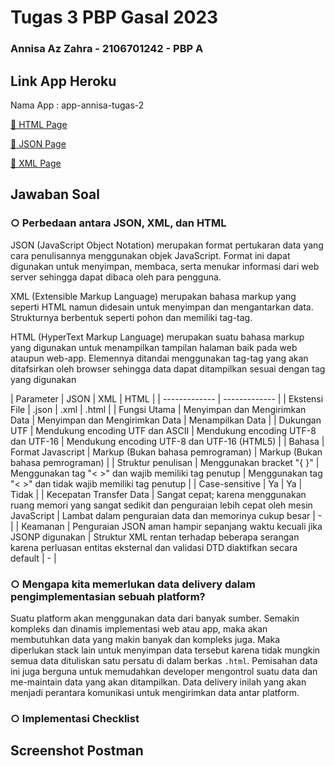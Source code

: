 # Tugas 3 PBP Gasal 2023
### Annisa Az Zahra - 2106701242 - PBP A

## Link App Heroku
Nama App : app-annisa-tugas-2

[🌼 HTML Page](https://app-annisa-tugas-2.herokuapp.com/mywatchlist/html)

[🌸 JSON Page](https://app-annisa-tugas-2.herokuapp.com/mywatchlist/json)

[🌺 XML Page](https://app-annisa-tugas-2.herokuapp.com/mywatchlist/xml)

## Jawaban Soal

### ○ Perbedaan antara JSON, XML, dan HTML
JSON (JavaScript Object Notation) merupakan format pertukaran data yang cara penulisannya menggunakan objek JavaScript.  Format ini dapat digunakan untuk menyimpan, membaca, serta menukar informasi dari web server sehingga dapat dibaca oleh para pengguna. 

XML (Extensible Markup Language) merupakan bahasa markup yang seperti HTML namun didesain untuk menyimpan dan mengantarkan data. Strukturnya berbentuk seperti pohon dan memiliki tag-tag.

HTML (HyperText Markup Language) merupakan suatu bahasa markup yang digunakan untuk menampilkan tampilan halaman baik pada web ataupun web-app. Elemennya ditandai menggunakan tag-tag yang akan ditafsirkan oleh browser sehingga data dapat ditampilkan sesuai dengan tag yang digunakan

| Parameter | JSON | XML | HTML |
| ------------- | ------------- |
| Ekstensi File | .json | .xml | .html |
| Fungsi Utama | Menyimpan dan Mengirimkan Data | Menyimpan dan Mengirimkan Data | Menampilkan Data |
| Dukungan UTF | Mendukung encoding UTF dan ASCII | Mendukung encoding UTF-8 dan UTF-16 | Mendukung encoding UTF-8 dan UTF-16 (HTML5) |
| Bahasa | Format Javascript | Markup (Bukan bahasa pemrograman) | Markup (Bukan bahasa pemrograman) |
| Struktur penulisan | Menggunakan bracket "{ }" | Menggunakan tag "< >" dan wajib memiliki tag penutup | Menggunakan tag "< >" dan tidak wajib memiliki tag penutup | 
| Case-sensitive | Ya | Ya | Tidak |
| Kecepatan Transfer Data | Sangat cepat; karena menggunakan ruang memori yang sangat sedikit dan penguraian lebih cepat oleh mesin JavaScript | Lambat dalam penguraian data dan memorinya cukup besar | - |
| Keamanan | Penguraian JSON aman hampir sepanjang waktu kecuali jika JSONP digunakan | Struktur XML rentan terhadap beberapa serangan karena perluasan entitas eksternal dan validasi DTD diaktifkan secara default | - |


### ○ Mengapa kita memerlukan data delivery dalam pengimplementasian sebuah platform?
Suatu platform akan menggunakan data dari banyak sumber. Semakin kompleks dan dinamis implementasi web atau app, maka akan membutuhkan data yang makin banyak dan kompleks juga. Maka diperlukan stack lain untuk menyimpan data tersebut karena tidak mungkin semua data dituliskan satu persatu di dalam berkas 
`.html`. Pemisahan data ini juga berguna untuk memudahkan developer mengontrol suatu data dan me-maintain data yang akan ditampilkan. Data delivery inilah yang akan menjadi perantara komunikasi untuk mengirimkan data antar platform. 


### ○ Implementasi Checklist

## Screenshot Postman

